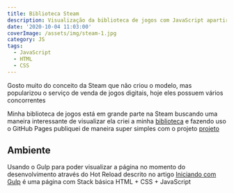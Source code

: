 ```yaml
---
title: Biblioteca Steam
description: Visualização da biblioteca de jogos com JavaScript apartir de um JSON
date: '2020-10-04 11:03:00'
coverImage: /assets/img/steam-1.jpg
category: JS
tags:
  - JavaScript
  - HTML
  - CSS
---
```


Gosto muito do conceito da Steam que não criou o modelo, mas popularizou o serviço de venda de jogos digitais, hoje eles possuem vários concorrentes

Minha biblioteca de jogos está em grande parte na Steam buscando uma maneira interessante de visualizar ela criei a minha [biblioteca](https://johnywalves.github.io/steamlibrary/) e fazendo uso o GitHub Pages publiquei de maneira super simples com o projeto [projeto](https://johnywalves.github.io/steamlibrary/)

## Ambiente

Usando o Gulp para poder visualizar a página no momento do desenvolvimento através do Hot Reload descrito no artigo [Iniciando com Gulp](/iniciando-gulp) é uma página com Stack básica HTML + CSS + JavaScript
